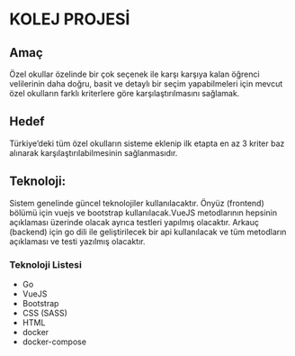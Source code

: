 # KOLEJ PROJESİ

## Amaç
Özel okullar özelinde bir çok seçenek ile karşı karşıya kalan öğrenci velilerinin daha doğru, basit ve detaylı bir seçim yapabilmeleri için mevcut özel okulların farklı kriterlere göre karşılaştırılmasını sağlamak.

## Hedef
Türkiye’deki tüm özel okulların sisteme eklenip ilk etapta en az 3 kriter baz alınarak karşılaştırılabilmesinin sağlanmasıdır.

## Teknoloji: 
Sistem genelinde güncel teknolojiler kullanılacaktır. Önyüz (frontend) bölümü için vuejs ve bootstrap kullanılacak.VueJS metodlarının hepsinin açıklaması üzerinde olacak ayrıca testleri yapılmış olacaktır. Arkauç (backend) için go dili ile geliştirilecek bir api kullanılacak ve tüm metodların açıklaması ve testi yazılmış olacaktır.

### Teknoloji Listesi
- Go
- VueJS
- Bootstrap
- CSS (SASS)
- HTML
- docker
- docker-compose
